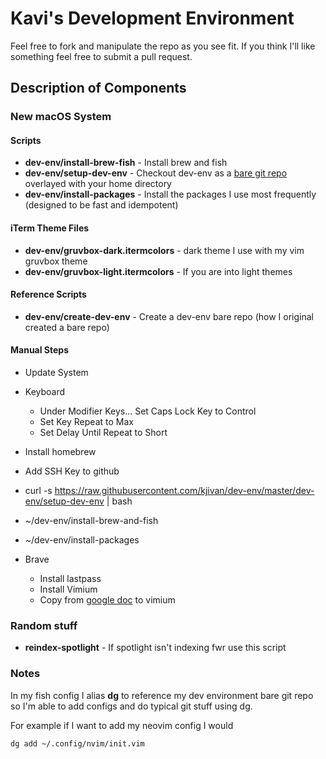 # Kavi's Development Environment

Feel free to fork and manipulate the repo as you see fit. If you think I'll like something feel free to submit a pull request.

## Description of Components

### New macOS System

#### Scripts
- **dev-env/install-brew-fish** - Install brew and fish
- **dev-env/setup-dev-env** - Checkout dev-env as a [bare git repo](https://www.saintsjd.com/2011/01/what-is-a-bare-git-repository/) overlayed with your home directory
- **dev-env/install-packages** - Install the packages I use most frequently (designed to be fast and idempotent)


#### iTerm Theme Files
- **dev-env/gruvbox-dark.itermcolors** - dark theme I use with my vim gruvbox theme
- **dev-env/gruvbox-light.itermcolors** - If you are into light themes

#### Reference Scripts
- **dev-env/create-dev-env** - Create a dev-env bare repo (how I original created a bare repo)

#### Manual Steps
- Update System

- Keyboard
    - Under Modifier Keys... Set Caps Lock Key to Control
    - Set Key Repeat to Max
    - Set Delay Until Repeat to Short

- Install homebrew

- Add SSH Key to github
- curl -s https://raw.githubusercontent.com/kjivan/dev-env/master/dev-env/setup-dev-env | bash
- ~/dev-env/install-brew-and-fish
- ~/dev-env/install-packages

- Brave
    - Install lastpass
    - Install Vimium
    - Copy from [google doc](https://docs.google.com/document/d/1tBjtwWiP-zOM1NK4QjnQqlKhoUCNYLijwyKi4zzTTQM/edit?usp=sharing) to vimium

### Random stuff
- **reindex-spotlight** - If spotlight isn't indexing fwr use this script

### Notes
In my fish config I alias **dg** to reference my dev environment bare git repo so I'm able to add configs and do typical git stuff using dg.

For example if I want to add my neovim config I would

    dg add ~/.config/nvim/init.vim

